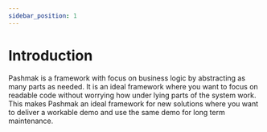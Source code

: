 ```yaml
---
sidebar_position: 1
---
```


# Introduction

Pashmak is a framework with focus on business logic by abstracting as many parts as needed. It is an ideal framework where you want to focus on readable code without worrying how under lying parts of the system work. This makes Pashmak an ideal framework for new solutions where you want to deliver a workable demo and use the same demo for long term maintenance.
